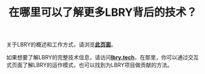 ﻿---
title: 在哪里可以了解更多LBRY背后的技术？
category: LBRY 101
order: 5
---

关于LBRY的概述和工作方式，请浏览[**此页面**](/what)。

如果想要了解LBRY的完整技术信息，请访问[**lbry.tech**](https://lbry.tech)，在那里，你可以通过交互式页面了解LBRY的运作模式，也可以找到为LBRY项目做贡献的方法。
